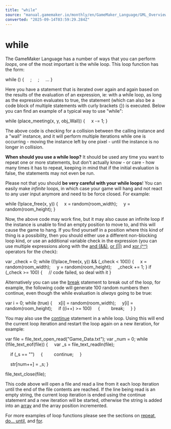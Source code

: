 ```yaml
---
title: "while"
source: "manual.gamemaker.io/monthly/en/GameMaker_Language/GML_Overview/Language_Features/while.htm"
converted: "2025-09-14T03:59:29.284Z"
---
```


# while

The GameMaker Language has a number of ways that you can perform _loops_, one of the most important is the while loop. This loop function has the form:

while (<expression>)
{
    <statement>;
    <statement>;
    ...
}

Here you have a statement that is iterated over again and again based on the results of the evaluation of an expression, ie: with a while loop, as long as the expression evaluates to true, the statement (which can also be a code block of multiple statements with curly brackets {}) is executed. Below you can find an example of a typical way to use "while":

while (place\_meeting(x, y, obj\_Wall))
{
    x -= 1;
}

The above code is checking for a collision between the calling instance and a "wall" instance, and it will perform multiple iterations while one is occurring - moving the instance left by one pixel - until the instance is no longer in collision.

**When should you use a while loop?** It should be used any time you want to repeat one or more statements, but don't actually know - or care - how many times it has to repeat, keeping in mind that if the initial evaluation is false, the statements may not even be run.

Please not that you should **be very careful with your while loops**! You can easily make _infinite_ loops, in which case your game will hang and not react to any user input anymore and need to be force closed. For example:

while (!place\_free(x, y))
{
    x = random(room\_width);
    y = random(room\_height);
}

Now, the above code may work fine, but it may also cause an infinite loop if the instance is unable to find an empty position to move to, and this will cause the game to hang. If you find yourself in a position where this kind of thing is a possibility, then you should either use a different non-blocking loop kind, or use an additional variable check in the expression (you can use multiple expressions along with the [and (&&)](../Expressions_And_Operators.md), [or (||)](../Expressions_And_Operators.md) and [xor (^^)](../Expressions_And_Operators.md) operators for the check):

var \_check = 0;
while ((!place\_free(x, y)) && (\_check < 100))
{
    x = random(room\_width);
    y = random(room\_height);
    \_check += 1;
}
if (\_check >= 100)
{
    // code failed, so deal with it
}

Alternatively you can use the [break](break.md) statement to break out of the loop, for example, the following code will generate 100 random numbers then continue, even though the while evaluation is _always_ going to be true:

var i = 0;
while (true)
{
    x\[i\] = random(room\_width);
    y\[i\] = random(room\_height);
    if ((i++) >= 100)
    {
        break;
    }
}

You may also use the [continue](continue.md) statement in a while loop. Using this will end the current loop iteration and restart the loop again on a new iteration, for example:

var file = file\_text\_open\_read("Game\_Data.txt");
var \_num = 0;
while (!file\_text\_eof(file))
{
    var \_s = file\_text\_readln(file);

    if (\_s == "")
    {
        continue;
    }

    str\[num++\] = \_s;
}

file\_text\_close(file);

This code above will open a file and read a line from it each loop iteration until the end of the file contents are reached. If the line being read is an empty string, the current loop iteration is ended using the continue statement and a new iteration will be started, otherwise the string is added into an [array](../Arrays.md) and the array position incremented.

For more examples of loop functions please see the sections on [repeat](repeat.md), [do... until](do___until.md), and [for](for.md).